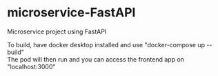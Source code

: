 # microservice-FastAPI
Microservice project using FastAPI

To build, have docker desktop installed and use "docker-compose up --build" <br />
The pod will then run and you can access the frontend app on "localhost:3000"
